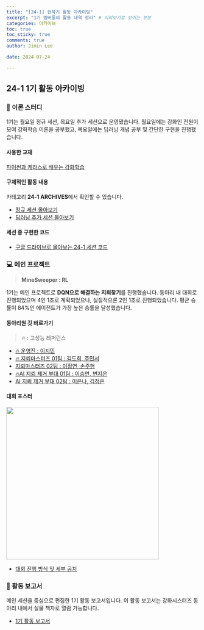 ```yaml
---
title: "[24-1] 한학기 활동 아카이빙"
excerpt: "1기 멤버들의 활동 내역 정리" # 미리보기로 보이는 부분
categories: 아카이브
toc: true
toc_sticky: true
comments: true
author: Jimin Lee

date: 2024-07-24

---
```

## 24-1 1기 활동 아카이빙
### 📑 이론 스터디
1기는 월요일 정규 세션, 목요일 추가 세션으로 운영됐습니다. 월요일에는 강화인 전원이 모여 강화학습 이론을 공부했고, 목요일에는 딥러닝 개념 공부 및 간단한 구현을 진행했습니다. 

#### 사용한 교재
[파이썬과 케라스로 배우는 강화학습](https://product.kyobobook.co.kr/detail/S000001766424)

#### 구체적인 활동 내용
카테고리 **24-1 ARCHIVES**에서 확인할 수 있습니다.  

- [정규 세션 몰아보기](https://kanghwasisters.github.io/categories/RL_session/)
- [딥러닝 추가 세션 몰아보기](https://kanghwasisters.github.io/categories/DL_session/)

#### 세션 중 구현한 코드

- [구글 드라이브로 몰아보는 24-1 세션 코드](https://drive.google.com/drive/folders/1QpAxu6B-rz9_ewXEJwXI5qnSSJ5bX66R)

### 💻 메인 프로젝트 
> **MineSweeper : RL**  

1기는 메인 프로젝트로 **DQN으로 해결하는 지뢰찾기**를 진행했습니다. 동아리 내 대회로 진행되었으며 4인 1조로 계획되었으나, 실질적으론 2인 1조로 진행되었습니다. 평균 승률이 84%인 에이전트가 가장 높은 승률을 달성했습니다. 

#### 동아리원 깃 바로가기 
> 🔥 : 고성능 레퍼런스 

- [🔥 운영진 : 이지민](https://github.com/KanghwaSisters/DQN_minesweeper.git)
- [🔥 지뢰마스터즈 01팀 : 김도희, 주민서](https://github.com/KanghwaSisters/24-1-MineMasters-01.git)
- [지뢰마스터즈 02팀 : 이정연, 손주현](https://github.com/KanghwaSisters/24-1-MineMasters-02.git)
- [🔥AI 지뢰 제거 부대 01팀 : 이승연, 변지은](https://github.com/KanghwaSisters/24-1-AI-EOD-01.git)
- [AI 지뢰 제거 부대 02팀 : 이은나, 김정은](https://github.com/KanghwaSisters/24-1-AI-EOD-01.git)

#### 대회 포스터
<img src="{{ site.baseurl }}/assets/image/poster/Minesweeper.jpg" width=400/>


- [대회 진행 방식 및 세부 공지](https://kanghwasisters.github.io/%ED%94%84%EB%A1%9C%EC%A0%9D%ED%8A%B8/MinesweeperRLContest/)

### 📄 활동 보고서 
메인 세션을 중심으로 편집한 1기 활동 보고서입니다. 이 활동 보고서는 강화시스터즈 동아리 내에서 실물 책자로 열람 가능합니다. 

- [1기 활동 보고서](https://github.com/KanghwaSisters/Activity-Reports.git)